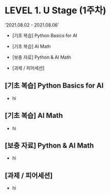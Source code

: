 # LEVEL 1. U Stage (1주차)

'2021.08.02 - 2021.08.06'

- [기초 복습] Python Basics for AI

- [기초 복습] AI Math

- [보충 자료] Python & AI Math

- [과제 / 피어세션]

## [기초 복습] Python Basics for AI

- hi

## [기초 복습] AI Math

- hi

## [보충 자료] Python & AI Math

- hi

## [과제 / 피어세션]

- hi
